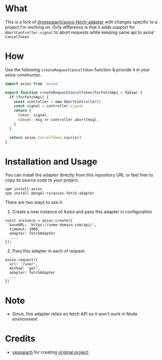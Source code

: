 # What

This is a fork of [@vespaiach/axios-fetch-adapter](https://github.com/vespaiach/axios-fetch-adapter) with changes specific to a project I'm working on.
Only difference is that it adds support for `AbortController.signal` to abort requests while keeping same api to axios' `CancelToken`

# How

Use the following `createRequestCancelToken` function & provide it in your axios constructor.

```js
import axios from 'axios'

export function createRequestCancelToken(forFetchApi = false) {
  if (forFetchApi) {
    const controller = new AbortController()
    const signal = controller.signal
    return {
      token: signal,
      cancel: msg => controller.abort(msg),
    }
  }

  return axios.CancelToken.source()
}
```


# Installation and Usage

You can install the adapter directly from this repository URL or feel free to copy its source code to your project.

```
npm install axios
npm install @angel-rs/axios-fetch-adapter
```

There are two ways to use it:

1.  Create a new instance of Axios and pass this adapter in configuration

```
const instance = axios.create({
  baseURL: 'https://some-domain.com/api/',
  timeout: 1000,
  adapter: fetchAdapter
  ....
});
```

2.  Pass this adapter in each of request

```
axios.request({
  url: '/user',
  method: 'get',
  adapter: fetchAdapter
  ...
})
```

# Note

- Since, this adapter relies on fetch API so it won't work in Node environment

# Credits

- [vespaiach](https://github.com/vespaiach) for creating [original project](https://github.com/vespaiach/axios-fetch-adapter)